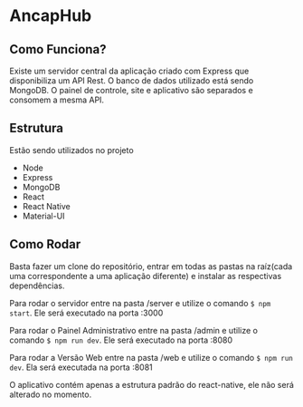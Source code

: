# AncapHub

## Como Funciona?
Existe um servidor central da aplicação criado com Express que disponibiliza um API Rest. O banco de dados utilizado está sendo MongoDB. O painel de controle, site e aplicativo são separados e consomem a mesma API.

## Estrutura
Estão sendo utilizados no projeto
- Node
- Express
- MongoDB
- React
- React Native
- Material-UI

## Como Rodar
Basta fazer um clone do repositório, entrar em todas as pastas na raíz(cada uma correspondente a uma aplicação diferente) e instalar as respectivas dependências.

Para rodar o servidor entre na pasta /server e utilize o comando `$ npm start`. Ele será executado na porta :3000

Para rodar o Painel Administrativo entre na pasta /admin e utilize o comando `$ npm run dev`. Ele será executado na porta :8080

Para rodar a Versão Web entre na pasta /web e utilize o comando `$ npm run dev`. Ela será executada na porta :8081

O aplicativo contém apenas a estrutura padrão do react-native, ele não será alterado no momento.
